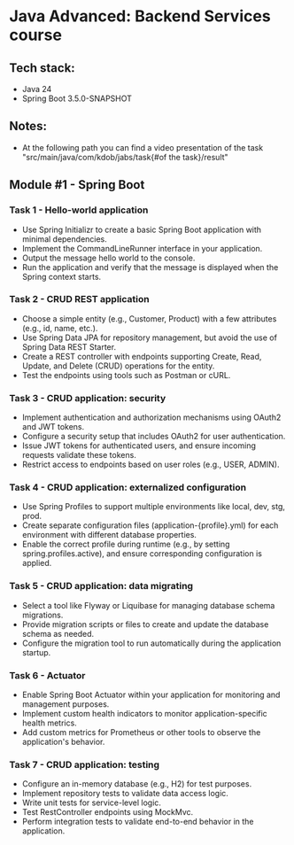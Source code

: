 # Java Advanced: Backend Services course

## Tech stack:
* Java 24
* Spring Boot 3.5.0-SNAPSHOT

## Notes:
* At the following path you can find a video presentation of the task "src/main/java/com/kdob/jabs/task{#of the task}/result"

## Module #1 - Spring Boot

### Task 1 - Hello-world application
* Use Spring Initializr to create a basic Spring Boot application with minimal dependencies.
* Implement the CommandLineRunner interface in your application.
* Output the message hello world to the console.
* Run the application and verify that the message is displayed when the Spring context starts.

### Task 2 - CRUD REST application
* Choose a simple entity (e.g., Customer, Product) with a few attributes (e.g., id, name, etc.).
* Use Spring Data JPA for repository management, but avoid the use of Spring Data REST Starter.
* Create a REST controller with endpoints supporting Create, Read, Update, and Delete (CRUD) operations for the entity.
* Test the endpoints using tools such as Postman or cURL.

### Task 3 - CRUD application: security
* Implement authentication and authorization mechanisms using OAuth2 and JWT tokens.
* Configure a security setup that includes OAuth2 for user authentication.
* Issue JWT tokens for authenticated users, and ensure incoming requests validate these tokens.
* Restrict access to endpoints based on user roles (e.g., USER, ADMIN).

### Task 4 - CRUD application: externalized configuration
* Use Spring Profiles to support multiple environments like local, dev, stg, prod.
* Create separate configuration files (application-{profile}.yml) for each environment with different database properties.
* Enable the correct profile during runtime (e.g., by setting spring.profiles.active), and ensure corresponding configuration is applied.

### Task 5 - CRUD application: data migrating
* Select a tool like Flyway or Liquibase for managing database schema migrations.
* Provide migration scripts or files to create and update the database schema as needed.
* Configure the migration tool to run automatically during the application startup.

### Task 6 - Actuator
* Enable Spring Boot Actuator within your application for monitoring and management purposes.
* Implement custom health indicators to monitor application-specific health metrics.
* Add custom metrics for Prometheus or other tools to observe the application's behavior.

### Task 7 - CRUD application: testing
* Configure an in-memory database (e.g., H2) for test purposes.
* Implement repository tests to validate data access logic.
* Write unit tests for service-level logic.
* Test RestController endpoints using MockMvc.
* Perform integration tests to validate end-to-end behavior in the application.
